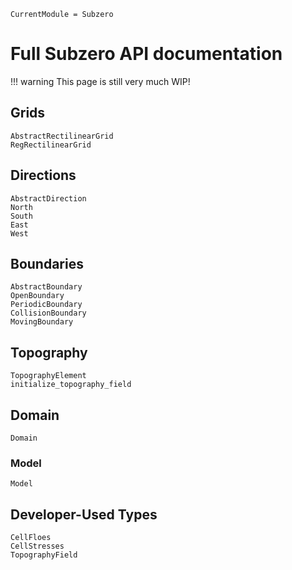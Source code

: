 ```@meta
CurrentModule = Subzero
```

# Full Subzero API documentation

!!! warning
    This page is still very much WIP!

## Grids

```@docs
AbstractRectilinearGrid
RegRectilinearGrid
```

## Directions
```@docs
AbstractDirection
North
South
East
West
```
## Boundaries
```@docs
AbstractBoundary
OpenBoundary
PeriodicBoundary
CollisionBoundary
MovingBoundary
```
## Topography
```@docs
TopographyElement
initialize_topography_field
```
## Domain
```@docs
Domain
```

### Model
```@docs
Model
```

## Developer-Used Types
```@docs
CellFloes
CellStresses
TopographyField
```
